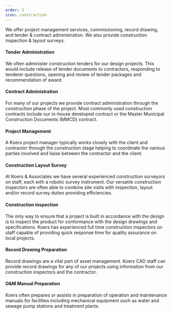 ```yaml
---
order: 3
icon: construction
---
```

We offer project management services, commissioning, record drawing, and tender & contract administration. We also provide construction inspection & layout surveys.

#### Tender Administration
We often administer construction tenders for our design projects.  This would include release of tender documents to contractors, responding to tenderer questions, opening and review of tender packages and recommendation of award.

#### Contract Administration
For many of our projects we provide contract administration through the construction phase of the project.  Most commonly used construction contracts include our in-house developed contract or the Master Municipal Construction Documents (MMCD) contract.

#### Project Management
A Koers project manager typically works closely with the client and contractor through the construction stage helping to coordinate the various parties involved and liaise between the contractor and the client.

#### Construction Layout Survey
At Koers & Associates we have several experienced construction surveyors on staff, each with a robotic survey instrument.  Our versatile construction inspectors are often able to combine site visits with inspection, layout and/or record survey duties providing efficiencies.

#### Construction inspection
The only way to ensure that a project is built in accordance with the design is to inspect the product for conformance with the design drawings and specifications.  Koers has experienced full time construction inspectors on staff capable of providing quick response time for quality assurance on local projects.

#### Record Drawing Preparation
Record drawings are a vital part of asset management.  Koers CAD staff can provide record drawings for any of our projects using information from our construction inspectors and the contractor.

#### O&M Manual Preparation
Koers often prepares or assists in preparation of operation and maintenance manuals for facilities including mechanical equipment such as water and sewage pump stations and treatment plants.
